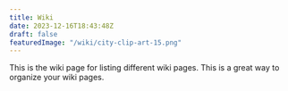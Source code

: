 ```yaml
---
title: Wiki
date: 2023-12-16T18:43:48Z
draft: false
featuredImage: "/wiki/city-clip-art-15.png"
---
```


This is the wiki page for listing different wiki pages. This is a great way to organize your wiki pages.
